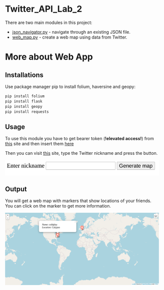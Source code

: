 # Twitter_API_Lab_2

There are two main modules in this project:
* [json_navigator.py](https://github.com/OlesiaOmelchuk/Twitter_API_Lab_2/blob/main/json_navigator.py) - navigate through an existing JSON file.
* [web_map.py](https://github.com/OlesiaOmelchuk/Twitter_API_Lab_2/blob/main/web_map.py) - create a web map using data from Twitter.

# More about Web App
## Installations

Use package manager pip to install folium, haversine and geopy:

```bash
pip install folium
pip install flask
pip install geopy
pip install requests
```

## Usage

To use this module you have to get bearer token (**!elevated access!**) from [this](https://apps.twitter.com/) site and then insert them [here](https://github.com/OlesiaOmelchuk/Twitter_API_Lab_2/blob/main/hidden.py)

Then you can visit [this]() site, type the Twitter nickname and press the button.

<img src='images/Screenshot from 2022-02-18 21-37-31.png'>

## Output

You will get a web map with markers that show locations of your friends. You can click on the marker to get more information.

<img src='images/Screenshot from 2022-02-18 21-35-32.png'>
